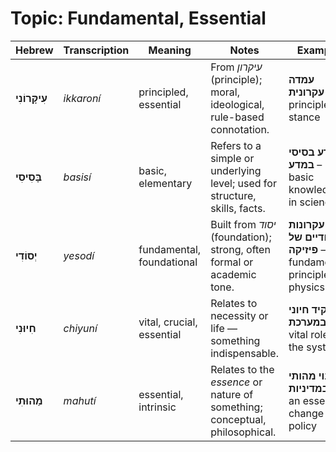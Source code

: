 # Topic: Fundamental, Essential

| **Hebrew**      | **Transcription** | **Meaning**               | **Notes**                                                                   | **Example**                                                       |
| --------------- | ----------------- | ------------------------- | --------------------------------------------------------------------------- | ----------------------------------------------------------------- |
| **עִיקָּרוֹנִי** | *ikkaroní*        | principled, essential     | From *עיקרון* (principle); moral, ideological, rule-based connotation.      | **עמדה עקרונית** – a principled stance                            |
| **בָּסִיסִי**   | *basisí*          | basic, elementary         | Refers to a simple or underlying level; used for structure, skills, facts.  | **ידע בסיסי במדע** – basic knowledge in science                   |
| **יְסוֹדִי**    | *yesodí*          | fundamental, foundational | Built from *יסוד* (foundation); strong, often formal or academic tone.      | **עקרונות יסודיים של פיזיקה** – fundamental principles of physics |
| **חִיוּנִי**    | *chiyuní*         | vital, crucial, essential | Relates to necessity or life — something indispensable.                     | **תפקיד חיוני במערכת** – a vital role in the system               |
| **מַהוּתִי**    | *mahutí*          | essential, intrinsic      | Relates to the *essence* or nature of something; conceptual, philosophical. | **שינוי מהותי במדיניות** – an essential change in policy          |
